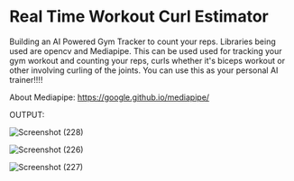 # Real Time Workout Curl Estimator
Building an AI Powered Gym Tracker to count your reps. Libraries being used are opencv and Mediapipe. This can be used used for tracking your gym workout and counting your reps, curls whether it's biceps workout or other involving curling of the joints.
You can use this as your personal AI trainer!!!!

About Mediapipe: https://google.github.io/mediapipe/

OUTPUT:




![Screenshot (228)](https://user-images.githubusercontent.com/31736193/127545386-d4f8e280-b56a-4013-aa06-7566d1a3ae11.png)


![Screenshot (226)](https://user-images.githubusercontent.com/31736193/127545079-93cab1c4-5694-4866-bebf-6c4634364c1b.png)

![Screenshot (227)](https://user-images.githubusercontent.com/31736193/127545479-63e11daa-d298-41e8-8ff0-40368dc4d3b0.png)


